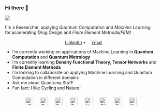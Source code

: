 ### Hi there 👋

![](https://komarev.com/ghpvc/?username=QaiAbdi&color=green)


I'm a Researcher, applying *Quantum Computation* and *Machine Learning* for accelerating *Drug Design* and *Finite Element Methods(FEM)*

<p align="center">
  <a href="https://www.linkedin.com/in/farhad-abdi/"><img src="https://img.icons8.com/color/96/000000/linkedin-circled.png" height="16"/>LinkedIn</a> •
  <a href="mailto:qai.abdi@gmail.com"><img src="https://img.icons8.com/color/96/000000/email.png" height="16"/>Email</a>
</p>

- I’m currently working on applications of Machine Learning in **Quantum Computation** and **Quantum Metrology**
- I’m currently learning **Density Functional Theory, Tensor Networks** and **Finite Element Methods**
- I’m looking to collaborate on applying Machine Learning and Quantum Computation in different domains
- Ask me about Quantumy Stuff!
- Fun fact: I like Cycling and Nature!

<div align="center">  
<img style="margin: 10px" src="https://profilinator.rishav.dev/skills-assets/c-original.svg" alt="C" height="25" />  
<img style="margin: 10px" src="https://profilinator.rishav.dev/skills-assets/cplusplus-original.svg" alt="C++" height="25" />  
<img style="margin: 10px" src="https://profilinator.rishav.dev/skills-assets/docker-original-wordmark.svg" alt="Docker" height="25" />  
<img style="margin: 10px" src="https://profilinator.rishav.dev/skills-assets/python-original.svg" alt="Python" height="25" />  
<img style="margin: 10px" src="https://profilinator.rishav.dev/skills-assets/linux-original.svg" alt="Linux" height="25" />  
<img style="margin: 10px" src="https://profilinator.rishav.dev/skills-assets/git-scm-icon.svg" alt="Git" height="25" />  
<img style="margin: 10px" src="https://profilinator.rishav.dev/skills-assets/tensorflow-icon.svg" alt="TensorFlow" height="25" />  
<img style="margin: 10px" src="https://profilinator.rishav.dev/skills-assets/keras.png" alt="Keras" height="25" />  
</div>  

<br/>  
